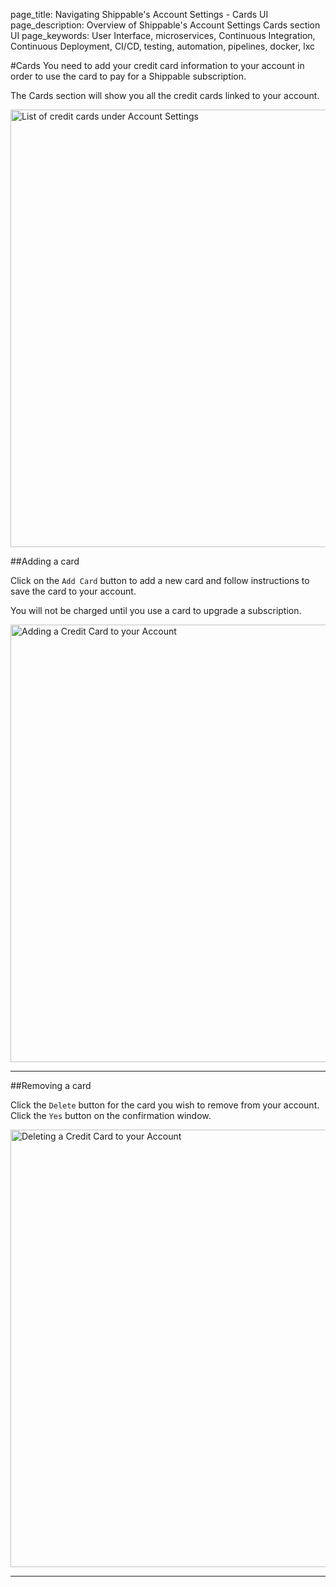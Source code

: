 page_title: Navigating Shippable's Account Settings - Cards UI
page_description: Overview of Shippable's Account Settings Cards section UI
page_keywords: User Interface, microservices, Continuous Integration, Continuous Deployment, CI/CD, testing, automation, pipelines, docker, lxc

#Cards
You need to add your credit card information to your account in order to use the card to pay for a Shippable subscription.

The Cards section will show you all the credit cards linked to your account.

<img src="../images/accountSettingsCards.png" alt="List of credit cards under Account Settings" style="width:700px;"/>

##Adding a card

Click on the `Add Card` button to add a new card and follow instructions to save the card to your account.

You will not be charged until you use a card to upgrade a subscription.

<img src="../images/accountSettingsAddCard.png" alt="Adding a Credit Card to your Account" style="width:700px;"/>

---

##Removing a card

Click the `Delete` button for the card you wish to remove from your account. Click the `Yes` button on the confirmation window.

<img src="../images/accountSettingsDeleteCard.png" alt="Deleting a Credit Card to your Account" style="width:700px;"/>


---
